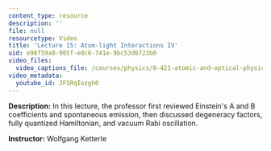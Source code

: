 ```yaml
---
content_type: resource
description: ''
file: null
resourcetype: Video
title: 'Lecture 15: Atom-light Interactions IV'
uid: e96f59a8-905f-e8c6-741e-9bc53d6723b0
video_files:
  video_captions_file: /courses/physics/8-421-atomic-and-optical-physics-i-spring-2014/video-lectures/lecture-15-atom-light-interactions-iv/JFSRqIozgh0.vtt
video_metadata:
  youtube_id: JFSRqIozgh0
---
```


**Description:** In this lecture, the professor first reviewed Einstein's A and B coefficients and spontaneous emission, then discussed degeneracy factors, fully quantized Hamiltonian, and vacuum Rabi oscillation.

**Instructor:** Wolfgang Ketterle